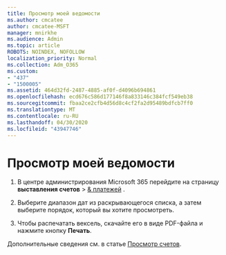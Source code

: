 ```yaml
---
title: Просмотр моей ведомости
ms.author: cmcatee
author: cmcatee-MSFT
manager: mnirkhe
ms.audience: Admin
ms.topic: article
ROBOTS: NOINDEX, NOFOLLOW
localization_priority: Normal
ms.collection: Adm_O365
ms.custom:
- "437"
- "1500005"
ms.assetid: 464d32fd-2487-4885-af0f-d4096b694861
ms.openlocfilehash: ecd676c586d177146f8a833146c384fcf549eb38
ms.sourcegitcommit: fbaa2ce2cfb4d56d8c4cf2fa2d95489bdfcb7ff0
ms.translationtype: MT
ms.contentlocale: ru-RU
ms.lasthandoff: 04/30/2020
ms.locfileid: "43947746"
---
```

# <a name="view-my-bill"></a>Просмотр моей ведомости

1. В центре администрирования Microsoft 365 перейдите на страницу **выставления счетов** \> [& платежей](https://go.microsoft.com/fwlink/p/?linkid=848039) .

2. Выберите диапазон дат из раскрывающегося списка, а затем выберите порядок, который вы хотите просмотреть.

3. Чтобы распечатать вексель, скачайте его в виде PDF-файла и нажмите кнопку **Печать**.

Дополнительные сведения см. в статье [Просмотр счетов](https://docs.microsoft.com/office365/admin/subscriptions-and-billing/view-your-bill-or-invoice).
